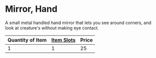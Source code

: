 ---
---

# Mirror, Hand

A small metal handled hand mirror that lets you see around corners, and look at creature's without making eye contact.

|Quantity of Item|[Item Slots](../../../../../Player%20Characters/Derived%20Statistics/Item%20Slots.md)|Price|
|----------------|----------|-----|
|1|1|25|
